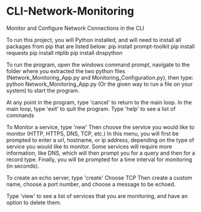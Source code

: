 # CLI-Network-Monitoring
Monitor and Configure Network Connections in the CLI


To run this project, you will Python installed, and will need to install all 
packages from pip that are listed below:
pip install prompt-toolkit
pip install requests
pip install ntplib
pip install dnspython


To run the program, open the windows command prompt,
navigate to the folder where you extracted the two
python files (Network_Monitoring_App.py and Monitoring_Configuration.py), then type:
python Network_Monitoring_App.py
(Or the given way to run a file on your system)
to start the program.


At any point in the program, type 'cancel' to return to the main loop.
In the main loop, type 'exit' to quit the program.
Type 'help' to see a list of commands


To Monitor a service, type 'new'
Then choose the service you would like to monitor (HTTP, HTTPS, DNS, TCP, etc.)
In this menu, you will first be prompted to enter a url, hostname, or ip address, depending
on the type of service you would like to monitor.
Some services will require more information, like DNS, which will then prompt you for a 
query and then for a record type.
Finally, you will be prompted for a time interval for monitoring (in seconds).

To create an echo server, type 'create'
Choose TCP
Then create a custom name, choose a port number, and choose a message to be echoed.

Type 'view' to see a list of services that you are monitoring, and have an option to delete them.
